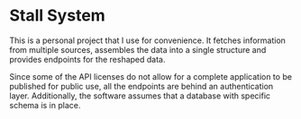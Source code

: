 # Stall System

This is a personal project that I use for convenience. It fetches information from multiple sources, assembles the data into a single structure and provides endpoints for the reshaped data. 

Since some of the API licenses do not allow for a  complete application to be published for public use, all the endpoints are behind an authentication layer. Additionally, the software assumes that a database with specific schema is in place. 
